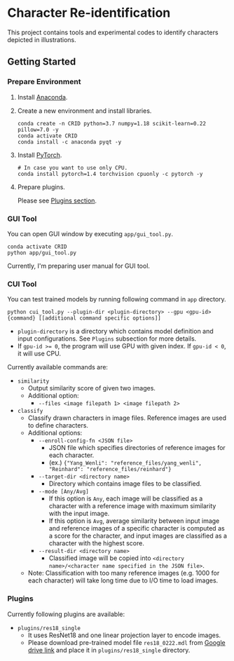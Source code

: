 # Character Re-identification

This project contains tools and experimental codes to identify characters depicted in illustrations.

<!-- * pytorch-metric-learning
  - https://github.com/KevinMusgrave/pytorch-metric-learning -->

## Getting Started

### Prepare Environment

1. Install [Anaconda](https://www.anaconda.com/products/individual).

2. Create a new environment and install libraries.

    ```
    conda create -n CRID python=3.7 numpy=1.18 scikit-learn=0.22 pillow=7.0 -y
    conda activate CRID
    conda install -c anaconda pyqt -y
    ```

3. Install [PyTorch](https://pytorch.org/).

    ```
    # In case you want to use only CPU.
    conda install pytorch=1.4 torchvision cpuonly -c pytorch -y
    ```

4. Prepare plugins.

    Please see [Plugins section](#plugins).

### GUI Tool

You can open GUI window by executing `app/gui_tool.py`.

```
conda activate CRID
python app/gui_tool.py
```

Currently, I'm preparing user manual for GUI tool.

### CUI Tool

You can test trained models by running following command in `app` directory.

```
python cui_tool.py --plugin-dir <plugin-directory> --gpu <gpu-id> {command} [[additional command specific options]]
```

* `plugin-directory` is a directory which contains model definition and input configurations. See `Plugins` subsection for more details.
* If `gpu-id >= 0`, the program will use GPU with given index. If `gpu-id < 0`, it will use CPU.

Currently available commands are:

* `similarity`
  - Output similarity score of given two images.
  - Additional option:
    - `--files <image filepath 1> <image filepath 2>`
* `classify`
  - Classify drawn characters in image files. Reference images are used to define characters.
  - Additional options:
    - `--enroll-config-fn <JSON file>`
      - JSON file which specifies directories of reference images for each character.
      - (ex.) `{"Yang_Wenli": "reference_files/yang_wenli", "Reinhard": "reference_files/reinhard"}`
    - `--target-dir <directory name>`
      - Directory which contains image files to be classified.
    - `--mode [Any/Avg]`
      - If this option is `Any`, each image will be classified as a character with a reference image with maximum similarity with the input image.
      - If this option is `Avg`, average similarity between input image and reference images of a specific character is computed as a score for the character, and input images are classified as a character with the highest score.
    - `--result-dir <directory name>`
      - Classified image will be copied into `<directory name>/<character name specified in the JSON file>`.
  - Note: Classification with too many reference images (e.g. 1000 for each character) will take long time due to I/O time to load images.

### Plugins

Currently following plugins are available:

* `plugins/res18_single`
  - It uses ResNet18 and one linear projection layer to encode images.
  - Please download pre-trained model file `res18_0222.mdl` from [Google drive link](https://drive.google.com/open?id=1KQziuxDo35ziMz9LGUHm3bCd0LxyB1_-) and place it in `plugins/res18_single` directory.
